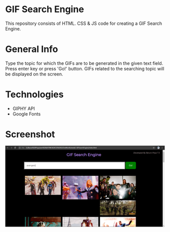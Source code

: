 # GIF Search Engine
This repository consists of HTML. CSS &amp; JS code for creating a GIF Search Engine. 

# General Info
Type the topic for which the GIFs are to be generated in the given text field. Press enter key or press 'Go!' button. GIFs related to the searching topic will be displayed on the screen. 

# Technologies
* GIPHY API
* Google Fonts

# Screenshot
![Here is a screenshot of what it looks like](screenshot.PNG)
